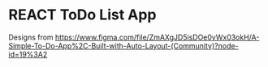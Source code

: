 # REACT ToDo List App

Designs from https://www.figma.com/file/ZmAXgJD5isDOe0vWx03okH/A-Simple-To-Do-App%2C-Built-with-Auto-Layout-(Community)?node-id=19%3A2